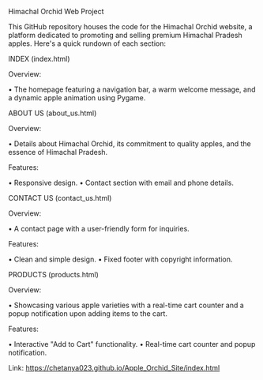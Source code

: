 Himachal Orchid Web Project

This GitHub repository houses the code for the Himachal Orchid website, a platform dedicated to promoting and selling premium Himachal Pradesh apples. 
Here's a quick rundown of each section:

INDEX (index.html)
   
Overview:

• The homepage featuring a navigation bar, a warm welcome message, and a dynamic apple animation using Pygame.

ABOUT US (about_us.html)

Overview:

• Details about Himachal Orchid, its commitment to quality apples, and the essence of Himachal Pradesh.

Features:

• Responsive design.
• Contact section with email and phone details.

CONTACT US (contact_us.html)
 
Overview:

• A contact page with a user-friendly form for inquiries.

Features:

• Clean and simple design.
• Fixed footer with copyright information.

PRODUCTS (products.html)

Overview:

• Showcasing various apple varieties with a real-time cart counter and a popup notification upon adding items to the cart.

Features:

• Interactive "Add to Cart" functionality.
• Real-time cart counter and popup notification.

Link: https://chetanya023.github.io/Apple_Orchid_Site/index.html
